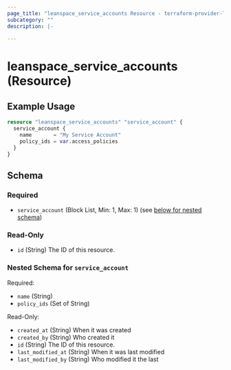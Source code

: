 ```yaml
---
page_title: "leanspace_service_accounts Resource - terraform-provider-leanspace"
subcategory: ""
description: |-
  
---
```


# leanspace_service_accounts (Resource)



## Example Usage

```terraform
resource "leanspace_service_accounts" "service_account" {
  service_account {
    name       = "My Service Account"
    policy_ids = var.access_policies
  }
}
```

<!-- schema generated by tfplugindocs -->
## Schema

### Required

- `service_account` (Block List, Min: 1, Max: 1) (see [below for nested schema](#nestedblock--service_account))

### Read-Only

- `id` (String) The ID of this resource.

<a id="nestedblock--service_account"></a>
### Nested Schema for `service_account`

Required:

- `name` (String)
- `policy_ids` (Set of String)

Read-Only:

- `created_at` (String) When it was created
- `created_by` (String) Who created it
- `id` (String) The ID of this resource.
- `last_modified_at` (String) When it was last modified
- `last_modified_by` (String) Who modified it the last
